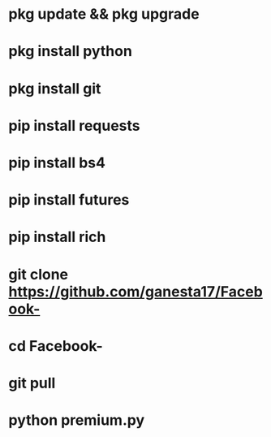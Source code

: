 # pkg update && pkg upgrade



# pkg install python



# pkg install git



# pip install requests



# pip install bs4




# pip install futures




# pip install rich



# git clone https://github.com/ganesta17/Facebook-




# cd Facebook-



# git pull



# python premium.py

